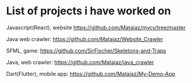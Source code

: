 # List of projects i have worked on

Javascript(React), website 
https://github.com/Mataiaz/mycv/tree/master

Java web crawler:               https://github.com/Mataiaz/Website_Crawler

SFML, game:         https://github.com/SirFischer/Skeletons-and-Traps

Java, web crawler:               https://github.com/Mataiaz/java_crawler

Dart(Flutter), mobile app:       https://github.com/Mataiaz/My-Demo-App
